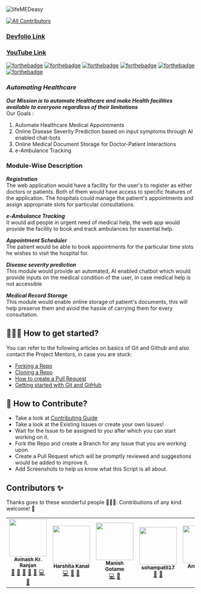 ![lifeMEDeasy](https://socialify.git.ci/avinashkranjan/lifeMEDeasy/image?description=1&descriptionEditable=Part%20of%20%F0%9F%9A%80%20Quantum-Hack-Hackathon%20%20%20%F0%9F%A9%BA%20lifeMEDeasy%20-%20Automating%20Healthcare%20%E2%9A%95&forks=1&issues=1&language=1&owner=1&pulls=1&stargazers=1&theme=Light)

<!-- ALL-CONTRIBUTORS-BADGE:START - Do not remove or modify this section -->
[![All Contributors](https://img.shields.io/badge/all_contributors-5-orange.svg?style=flat-square)](#contributors-)
<!-- ALL-CONTRIBUTORS-BADGE:END -->

### [Devfolio Link](https://devfolio.co/submissions/lifemedeasy)

### [YouTube Link](https://www.youtube.com/watch?v=S09S2_bWNR0)

[![forthebadge](https://forthebadge.com/images/badges/built-by-developers.svg)](https://forthebadge.com)
[![forthebadge](https://forthebadge.com/images/badges/built-with-love.svg)](https://forthebadge.com)
[![forthebadge](https://forthebadge.com/images/badges/built-with-swag.svg)](https://forthebadge.com)
[![forthebadge](https://forthebadge.com/images/badges/made-with-javascript.svg)](https://forthebadge.com)
[![forthebadge](https://forthebadge.com/images/badges/made-with-python.svg)](https://forthebadge.com)
[![forthebadge](https://forthebadge.com/images/badges/you-didnt-ask-for-this.svg)](https://forthebadge.com)

### _Automating Healthcare_

_**Our Mission is to automate Healthcare and make Health facilities available to everyone regardless of their limitations**_ <br />
Our Goals :

1.  Automate Healthcare Medical Appointments
2.  Online Disease Severity Prediction based on input symptoms through AI enabled chat-bots
3.  Online Medical Document Storage for Doctor-Patient Interactions
4.  e-Ambulance Tracking

### Module-Wise Description

_**Registration**_ <br/>
The web application would have a facility for the user's to register as either doctors or patients. Both of them would have access to specific features of the application.
The hospitals could manage the patient's appointments and assign appropriate slots for particular consultations.

_**e-Ambulance Tracking**_ <br/>
It would aid people in urgent need of medical help, the web app would provide the facility to book and track ambulances for essential help.

_**Appointment Scheduler**_ <br/>
The patient would be able to book appointments for the particular time slots he wishes to visit the hospital for.

_**Disease severity prediction**_ <br/>
This module would provide an automated, AI enabled chatbot which would provide inputs on the medical condition of the user, in case medical help is not accessible

_**Medical Record Storage**_ <br/>
This module would enable online storage of patient's documents, this will help preserve them and avoid the hassle of carrying them for every consultation.

## 👨🏻‍💻 How to get started?

You can refer to the following articles on basics of Git and Github and also contact the Project Mentors, in case you are stuck:

- [Forking a Repo](https://help.github.com/en/github/getting-started-with-github/fork-a-repo)
- [Cloning a Repo](https://help.github.com/en/desktop/contributing-to-projects/creating-a-pull-request)
- [How to create a Pull Request](https://opensource.com/article/19/7/create-pull-request-github)
- [Getting started with Git and GitHub](https://towardsdatascience.com/getting-started-with-git-and-github-6fcd0f2d4ac6)

## 📝 How to Contribute?

- Take a look at [Contributing Guide](https://github.com/avinashkranjan/Amazing-Python-Scripts/blob/master/CONTRIBUTING.md)
- Take a look at the Existing Issues or create your own Issues!
- Wait for the Issue to be assigned to you after which you can start working on it.
- Fork the Repo and create a Branch for any Issue that you are working upon.
- Create a Pull Request which will be promptly reviewed and suggestions would be added to improve it.
- Add Screenshots to help us know what this Script is all about.

## Contributors ✨

Thanks goes to these wonderful people 👨🏻‍💻: Contributions of any kind welcome! 🚀

<!-- ALL-CONTRIBUTORS-LIST:START - Do not remove or modify this section -->
<!-- prettier-ignore-start -->
<!-- markdownlint-disable -->
<table>
  <tr>
    <td align="center"><a href="http://avinashranjan.tech"><img src="https://avatars2.githubusercontent.com/u/55796944?v=4" width="100px;" alt=""/><br /><sub><b>Avinash Kr. Ranjan</b></sub></a><br /><a href="#ideas-avinashkranjan" title="Ideas, Planning, & Feedback">🤔</a> <a href="#projectManagement-avinashkranjan" title="Project Management">📆</a> <a href="#question-avinashkranjan" title="Answering Questions">💬</a> <a href="https://github.com/avinashkranjan/Amazing-Python-Scripts/pulls?q=is%3Apr+reviewed-by%3Aavinashkranjan" title="Reviewed Pull Requests">👀</a> <a href="#talk-avinashkranjan" title="Talks">📢</a> <a href="https://github.com/avinashkranjan/Amazing-Python-Scripts/commits?author=avinashkranjan" title="Code">💻</a> <a href="https://github.com/avinashkranjan/Amazing-Python-Scripts/commits?author=avinashkranjan" title="Documentation">📖</a></td>
    <td align="center"><a href="https://harshi-codes.netlify.app/"><img src="https://avatars1.githubusercontent.com/u/41537515?v=4" width="100px;" alt=""/><br /><sub><b>Harshita Kanal</b></sub></a><br /><a href="https://github.com/avinashkranjan/lifeMEDeasy/commits?author=Harshita-Kanal" title="Code">💻</a> <a href="https://github.com/avinashkranjan/lifeMEDeasy/commits?author=Harshita-Kanal" title="Documentation">📖</a> <a href="#ideas-Harshita-Kanal" title="Ideas, Planning, & Feedback">🤔</a></td>
    <td align="center"><a href="https://github.com/ManishGotame"><img src="https://avatars3.githubusercontent.com/u/22945241?v=4" width="100px;" alt=""/><br /><sub><b>Manish Gotame</b></sub></a><br /><a href="https://github.com/avinashkranjan/lifeMEDeasy/commits?author=ManishGotame" title="Code">💻</a> <a href="#ideas-ManishGotame" title="Ideas, Planning, & Feedback">🤔</a></td>
    <td align="center"><a href="https://github.com/sohampatil17"><img src="https://avatars1.githubusercontent.com/u/66875241?v=4" width="100px;" alt=""/><br /><sub><b>sohampatil17</b></sub></a><br /><a href="https://github.com/avinashkranjan/lifeMEDeasy/commits?author=sohampatil17" title="Documentation">📖</a> <a href="#ideas-sohampatil17" title="Ideas, Planning, & Feedback">🤔</a></td>
    <td align="center"><a href="https://github.com/Arnab9674"><img src="https://avatars1.githubusercontent.com/u/58770076?v=4" width="100px;" alt=""/><br /><sub><b>Arnab9674</b></sub></a><br /><a href="https://github.com/avinashkranjan/lifeMEDeasy/commits?author=Arnab9674" title="Code">💻</a></td>   
  </tr>
</table>

<!-- markdownlint-enable -->
<!-- prettier-ignore-end -->
<!-- ALL-CONTRIBUTORS-LIST:END -->
